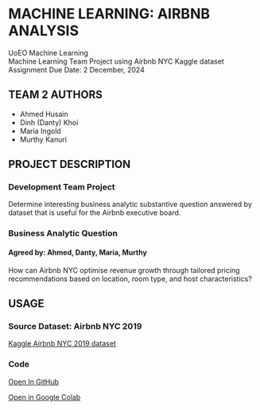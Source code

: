# MACHINE LEARNING: AIRBNB ANALYSIS

UoEO Machine Learning  
Machine Learning Team Project using Airbnb NYC Kaggle dataset  
Assignment Due Date: 2 December, 2024  

## TEAM 2 AUTHORS

* Ahmed Husain
* Dinh (Danty) Khoi
* Maria Ingold
* Murthy Kanuri

## PROJECT DESCRIPTION

### Development Team Project

Determine interesting business analytic substantive question answered by dataset that is useful for the Airbnb executive board.  

### Business Analytic Question

#### Agreed by: Ahmed, Danty, Maria, Murthy

How can Airbnb NYC optimise revenue growth through tailored pricing recommendations based on location, room type, and host characteristics?

## USAGE

### Source Dataset: Airbnb NYC 2019

[Kaggle Airbnb NYC 2019 dataset](https://www.kaggle.com/dgomonov/new-york-city-airbnb-open-data)

### Code

[Open In GitHub](https://github.com/mariaingold/AirbnbNYC/blob/main/AirbnbNYC.ipynb)

[Open in Google Colab](https://colab.research.google.com/github/mariaingold/AirbnbNYC/blob/main/AirbnbNYC.ipynb)
